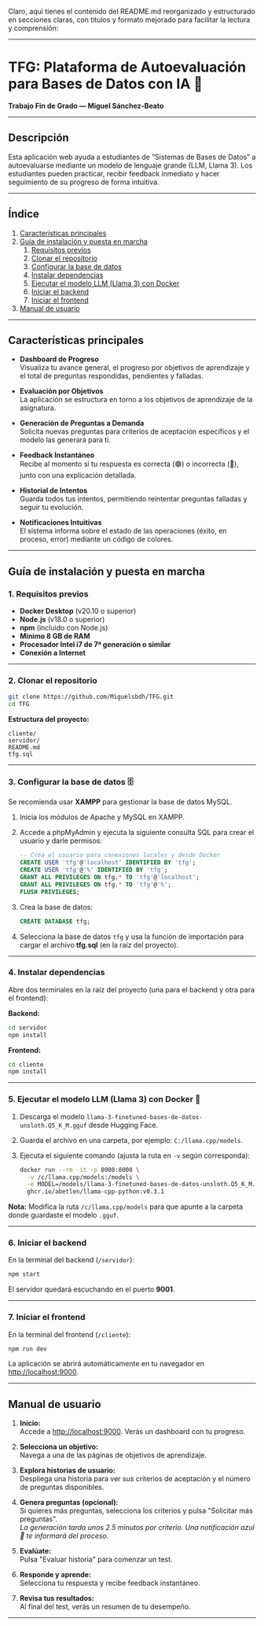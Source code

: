 Claro, aquí tienes el contenido del README.md reorganizado y estructurado en secciones claras, con títulos y formato mejorado para facilitar la lectura y comprensión:

---

# TFG: Plataforma de Autoevaluación para Bases de Datos con IA 🧠

**Trabajo Fin de Grado — Miguel Sánchez-Beato**

---

## Descripción

Esta aplicación web ayuda a estudiantes de “Sistemas de Bases de Datos” a autoevaluarse mediante un modelo de lenguaje grande (LLM, Llama 3). Los estudiantes pueden practicar, recibir feedback inmediato y hacer seguimiento de su progreso de forma intuitiva.

---

## Índice

1. [Características principales](#características-principales)  
2. [Guía de instalación y puesta en marcha](#guía-de-instalación-y-puesta-en-marcha)  
    1. [Requisitos previos](#1-requisitos-previos)  
    2. [Clonar el repositorio](#2-clonar-el-repositorio)  
    3. [Configurar la base de datos](#3-configurar-la-base-de-datos)  
    4. [Instalar dependencias](#4-instalar-dependencias)  
    5. [Ejecutar el modelo LLM (Llama 3) con Docker](#5-ejecutar-el-modelo-llm-llama-3-con-docker)  
    6. [Iniciar el backend](#6-iniciar-el-backend)  
    7. [Iniciar el frontend](#7-iniciar-el-frontend)  
3. [Manual de usuario](#manual-de-usuario)

---

## Características principales

- **Dashboard de Progreso**  
  Visualiza tu avance general, el progreso por objetivos de aprendizaje y el total de preguntas respondidas, pendientes y falladas.

- **Evaluación por Objetivos**  
  La aplicación se estructura en torno a los objetivos de aprendizaje de la asignatura.

- **Generación de Preguntas a Demanda**  
  Solicita nuevas preguntas para criterios de aceptación específicos y el modelo las generará para ti.

- **Feedback Instantáneo**  
  Recibe al momento si tu respuesta es correcta (🟢) o incorrecta (🔴), junto con una explicación detallada.

- **Historial de Intentos**  
  Guarda todos tus intentos, permitiendo reintentar preguntas falladas y seguir tu evolución.

- **Notificaciones Intuitivas**  
  El sistema informa sobre el estado de las operaciones (éxito, en proceso, error) mediante un código de colores.

---

## Guía de instalación y puesta en marcha

### 1. Requisitos previos

- **Docker Desktop** (v20.10 o superior)
- **Node.js** (v18.0 o superior)
- **npm** (incluido con Node.js)
- **Mínimo 8 GB de RAM**
- **Procesador Intel i7 de 7ª generación o similar**
- **Conexión a Internet**

---

### 2. Clonar el repositorio

```bash
git clone https://github.com/Miguelsbdh/TFG.git
cd TFG
```

**Estructura del proyecto:**

```
cliente/
servidor/
README.md
tfg.sql
```

---

### 3. Configurar la base de datos 🗄️

Se recomienda usar **XAMPP** para gestionar la base de datos MySQL.

1. Inicia los módulos de Apache y MySQL en XAMPP.
2. Accede a phpMyAdmin y ejecuta la siguiente consulta SQL para crear el usuario y darle permisos:

    ```sql
    -- Crea el usuario para conexiones locales y desde Docker
    CREATE USER 'tfg'@'localhost' IDENTIFIED BY 'tfg';
    CREATE USER 'tfg'@'%' IDENTIFIED BY 'tfg';
    GRANT ALL PRIVILEGES ON tfg.* TO 'tfg'@'localhost';
    GRANT ALL PRIVILEGES ON tfg.* TO 'tfg'@'%';
    FLUSH PRIVILEGES;
    ```

3. Crea la base de datos:

    ```sql
    CREATE DATABASE tfg;
    ```

4. Selecciona la base de datos `tfg` y usa la función de importación para cargar el archivo **tfg.sql** (en la raíz del proyecto).

---

### 4. Instalar dependencias

Abre dos terminales en la raíz del proyecto (una para el backend y otra para el frontend):

**Backend:**
```bash
cd servidor
npm install
```

**Frontend:**
```bash
cd cliente
npm install
```

---

### 5. Ejecutar el modelo LLM (Llama 3) con Docker 🐳

1. Descarga el modelo `llama-3-finetuned-bases-de-datos-unsloth.Q5_K_M.gguf` desde Hugging Face.
2. Guarda el archivo en una carpeta, por ejemplo: `C:/llama.cpp/models`.
3. Ejecuta el siguiente comando (ajusta la ruta en `-v` según corresponda):

    ```bash
    docker run --rm -it -p 8000:8000 \
      -v /c/llama.cpp/models:/models \
      -e MODEL=/models/llama-3-finetuned-bases-de-datos-unsloth.Q5_K_M.gguf \
      ghcr.io/abetlen/llama-cpp-python:v0.3.1
    ```

**Nota:** Modifica la ruta `/c/llama.cpp/models` para que apunte a la carpeta donde guardaste el modelo `.gguf`.

---

### 6. Iniciar el backend

En la terminal del backend (`/servidor`):

```bash
npm start
```

El servidor quedará escuchando en el puerto **9001**.

---

### 7. Iniciar el frontend

En la terminal del frontend (`/cliente`):

```bash
npm run dev
```

La aplicación se abrirá automáticamente en tu navegador en [http://localhost:9000](http://localhost:9000).

---

## Manual de usuario

1. **Inicio:**  
   Accede a [http://localhost:9000](http://localhost:9000). Verás un dashboard con tu progreso.

2. **Selecciona un objetivo:**  
   Navega a una de las páginas de objetivos de aprendizaje.

3. **Explora historias de usuario:**  
   Despliega una historia para ver sus criterios de aceptación y el número de preguntas disponibles.

4. **Genera preguntas (opcional):**  
   Si quieres más preguntas, selecciona los criterios y pulsa "Solicitar más preguntas".  
   *La generación tarda unos 2.5 minutos por criterio. Una notificación azul 🔵 te informará del proceso.*

5. **Evalúate:**  
   Pulsa "Evaluar historia" para comenzar un test.

6. **Responde y aprende:**  
   Selecciona tu respuesta y recibe feedback instantáneo.

7. **Revisa tus resultados:**  
   Al final del test, verás un resumen de tu desempeño.

---
